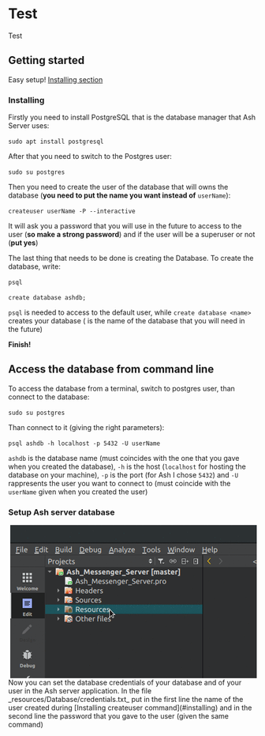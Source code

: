 # Test
Test

## Getting started
Easy setup! [Installing section](#installing)

### Installing
Firstly you need to install PostgreSQL that is the database manager that Ash Server uses:

`sudo apt install postgresql`

After that you need to switch to the Postgres user:

`sudo su postgres`

Then you need to create the user of the database that will owns the database (**you need to put the name you want instead of** `userName`):

`createuser userName -P --interactive`

It will ask you a password that you will use in the future to access to the user (**so make a strong password**) and if the user will be a superuser or not (**put yes**)

The last thing that needs to be done is creating the Database. To create the database, write:

`psql`

`create database ashdb;`

`psql` is needed to access to the default user, while `create database <name>` creates your database (<name> is the name of the database that you will need in the future)
  
  **Finish!**
  
  ## Access the database from command line
  To access the database from a terminal, switch to postgres user, than connect to the database:
  
`sudo su postgres`

  Than connect to it (giving the right parameters):

`psql ashdb -h localhost -p 5432 -U userName`

`ashdb` is the database name (must coincides with the one that you gave when you created the database), `-h` is the host (`localhost` for hosting the database on your machine), `-p` is the port (for Ash I chose `5432`) and `-U` rappresents the user you want to connect to (must coincide with the `userName` given when you created the user)


### Setup Ash server database
<img align= "right" src="animation.gif" title="Explaining gif">
Now you can set the database credentials of your database and of your user in the Ash server application.
In the file _resources/Database/credentials.txt_ put in the first line the name of the user created during [Installing createuser command](#installing) and in the second line the password that you gave to the user (given the same command)
